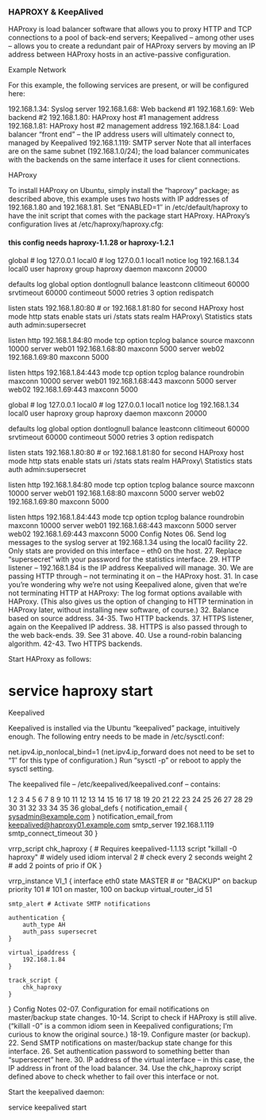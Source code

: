 ### HAPROXY & KeepAlived

HAProxy is load balancer software that allows you to proxy HTTP and TCP connections to a pool of back-end servers; Keepalived – among other uses – allows you to create a redundant pair of HAProxy servers by moving an IP address between HAProxy hosts in an active-passive configuration.

Example Network

For this example, the following services are present, or will be configured here:

192.168.1.34: Syslog server
192.168.1.68: Web backend #1
192.168.1.69: Web backend #2
192.168.1.80: HAProxy host #1 management address
192.168.1.81: HAProxy host #2 management address
192.168.1.84: Load balancer “front end” – the IP address users will ultimately connect to, managed by Keepalived
192.168.1.119: SMTP server
Note that all interfaces are on the same subnet (192.168.1.0/24); the load balancer communicates with the backends on the same interface it uses for client connections.

HAProxy

To install HAProxy on Ubuntu, simply install the “haproxy” package; as described above, this example uses two hosts with IP addresses of 192.168.1.80 and 192.168.1.81. Set “ENABLED=1″ in /etc/default/haproxy to have the init script that comes with the package start HAProxy. HAProxy’s configuration lives at /etc/haproxy/haproxy.cfg:

#### this config needs haproxy-1.1.28 or haproxy-1.2.1
 
global
        # log 127.0.0.1 local0
        # log 127.0.0.1 local1 notice
        log 192.168.1.34 local0
        user haproxy
        group haproxy
        daemon
        maxconn 20000
 
defaults
        log global
        option dontlognull
        balance leastconn
        clitimeout 60000
        srvtimeout 60000
        contimeout 5000
        retries 3
        option redispatch
 
listen stats 192.168.1.80:80 # or 192.168.1.81:80 for second HAProxy host
        mode http
        stats enable
        stats uri /stats
        stats realm HAProxy\ Statistics
        stats auth admin:supersecret
 
listen http 192.168.1.84:80
        mode tcp
        option tcplog
        balance source
        maxconn 10000
        server web01 192.168.1.68:80 maxconn 5000
        server web02 192.168.1.69:80 maxconn 5000
 
 listen https 192.168.1.84:443
        mode tcp
        option tcplog
        balance roundrobin
        maxconn 10000
        server web01 192.168.1.68:443 maxconn 5000
        server web02 192.168.1.69:443 maxconn 5000


 global
        # log 127.0.0.1 local0
        # log 127.0.0.1 local1 notice
        log 192.168.1.34 local0
        user haproxy
        group haproxy
        daemon
        maxconn 20000
 
defaults
        log global
        option dontlognull
        balance leastconn
        clitimeout 60000
        srvtimeout 60000
        contimeout 5000
        retries 3
        option redispatch
 
listen stats 192.168.1.80:80 # or 192.168.1.81:80 for second HAProxy host
        mode http
        stats enable
        stats uri /stats
        stats realm HAProxy\ Statistics
        stats auth admin:supersecret
 
listen http 192.168.1.84:80
        mode tcp
        option tcplog
        balance source
        maxconn 10000
        server web01 192.168.1.68:80 maxconn 5000
        server web02 192.168.1.69:80 maxconn 5000
 
 listen https 192.168.1.84:443
        mode tcp
        option tcplog
        balance roundrobin
        maxconn 10000
        server web01 192.168.1.68:443 maxconn 5000
        server web02 192.168.1.69:443 maxconn 5000
Config Notes
06. Send log messages to the syslog server at 192.168.1.34 using the local0 facility
22. Only stats are provided on this interface – eth0 on the host.
27. Replace “supersecret” with your password for the statistics interface.
29. HTTP listener – 192.168.1.84 is the IP address Keepalived will manage.
30. We are passing HTTP through – not terminating it on – the HAProxy host.
31. In case you’re wondering why we’re not using Keepalived alone, given that we’re not terminating HTTP at HAProxy: The log format options available with HAProxy. (This also gives us the option of changing to HTTP termination in HAProxy later, without installing new software, of course.)
32. Balance based on source address.
34-35. Two HTTP backends.
37. HTTPS listener, again on the Keepalived IP address.
38. HTTPS is also passed through to the web back-ends.
39. See 31 above.
40. Use a round-robin balancing algorithm.
42-43. Two HTTPS backends.

Start HAProxy as follows:

# service haproxy start
Keepalived

Keepalived is installed via the Ubuntu “keepalived” package, intuitively enough. The following entry needs to be made in /etc/sysctl.conf:

net.ipv4.ip_nonlocal_bind=1
(net.ipv4.ip_forward does not need to be set to “1″ for this type of configuration.) Run “sysctl -p” or reboot to apply the sysctl setting.

The keepalived file – /etc/keepalived/keepalived.conf – contains:

1
2
3
4
5
6
7
8
9
10
11
12
13
14
15
16
17
18
19
20
21
22
23
24
25
26
27
28
29
30
31
32
33
34
35
36
global_defs {
    notification_email {
        sysadmin@example.com
    }
    notification_email_from keepalived@haproxy01.example.com
    smtp_server 192.168.1.119
    smtp_connect_timeout 30
}
 
vrrp_script chk_haproxy { # Requires keepalived-1.1.13
    script "killall -0 haproxy" # widely used idiom
    interval 2 # check every 2 seconds
    weight 2 # add 2 points of prio if OK
}
 
vrrp_instance VI_1 {
    interface eth0
    state MASTER # or "BACKUP" on backup
    priority 101 # 101 on master, 100 on backup
    virtual_router_id 51
 
    smtp_alert # Activate SMTP notifications
 
    authentication {
        auth_type AH
        auth_pass supersecret
    }
 
    virtual_ipaddress {
        192.168.1.84
    }
 
    track_script {
        chk_haproxy
    }
}
Config Notes
02-07. Configuration for email notifications on master/backup state changes.
10-14. Script to check if HAProxy is still alive. (“killall -0” is a common idiom seen in Keepalived configurations; I’m curious to know the original source.)
18-19. Configure master (or backup).
22. Send SMTP notifications on master/backup state change for this interface.
26. Set authentication password to something better than “supersecret” here.
30. IP address of the virtual interface – in this case, the IP address in front of the load balancer.
34. Use the chk_haproxy script defined above to check whether to fail over this interface or not.

Start the keepalived daemon:

service keepalived start
